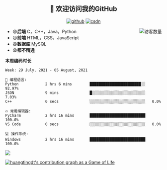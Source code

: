 <h2 align="center">👋 欢迎访问我的GitHub</h2>
  <p align="center">
    <a href="https://github.com/Huangtingdt/Huangtingdt"><img src="https://img.shields.io/badge/GitHub-ff79c6" alt="github"></a>
    <a href="https://blog.csdn.net/qq_43531216"><img src="https://img.shields.io/badge/CSDN-cf000e" alt="csdn"></a>
  </p>

  <img align='right' src="https://profile-counter.glitch.me/Huangtingdt/count.svg" alt="访客数量"/>

  - 😄**后端** C，C++，Java，Python
  - 😃**前端** HTML，CSS，JavaScript
  - 😆**数据库** MySQL
  - 😧**都不精通**

  **本周编码时长**

  <!--START_SECTION:waka-->
```text
Week: 29 July, 2021 - 05 August, 2021

💬 编程语言: 
Python            2 hrs 6 mins        ███████████████████████░░   92.97% 
JSON              9 mins              █░░░░░░░░░░░░░░░░░░░░░░░░   7.03% 
C++               0 secs              ░░░░░░░░░░░░░░░░░░░░░░░░░   0.0%

🔥 常用编辑器: 
PyCharm           2 hrs 16 mins       █████████████████████████   100.0% 
VS Code           0 secs              ░░░░░░░░░░░░░░░░░░░░░░░░░   0.0%

💻 操作系统: 
Windows           2 hrs 16 mins       █████████████████████████   100.0%

```


<!--END_SECTION:waka-->

[![](https://github-readme-stats.vercel.app/api?theme=onedark&username=huangtingdt)](https://github.com/anuraghazra/github-readme-stats)

  [![huangtingdt's contribution graph as a Game of Life](https://github4life.herokuapp.com/huangtingdt.gif)](https://github4life.herokuapp.com/huangtingdt)
